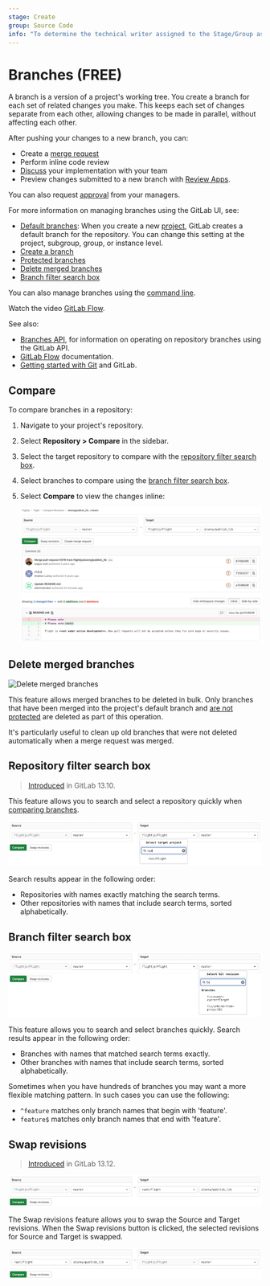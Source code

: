 ```yaml
---
stage: Create
group: Source Code
info: "To determine the technical writer assigned to the Stage/Group associated with this page, see https://about.gitlab.com/handbook/engineering/ux/technical-writing/#assignments"
---
```


# Branches **(FREE)**

A branch is a version of a project's working tree. You create a branch for each
set of related changes you make. This keeps each set of changes separate from
each other, allowing changes to be made in parallel, without affecting each
other.

After pushing your changes to a new branch, you can:

- Create a [merge request](../../merge_requests/index.md)
- Perform inline code review
- [Discuss](../../../discussions/index.md) your implementation with your team
- Preview changes submitted to a new branch with [Review Apps](../../../../ci/review_apps/index.md).

You can also request [approval](../../merge_requests/approvals/index.md)
from your managers.

For more information on managing branches using the GitLab UI, see:

- [Default branches](default.md): When you create a new [project](../../index.md), GitLab creates a
  default branch for the repository. You can change this setting at the project,
  subgroup, group, or instance level.
- [Create a branch](../web_editor.md#create-a-new-branch)
- [Protected branches](../../protected_branches.md#protected-branches)
- [Delete merged branches](#delete-merged-branches)
- [Branch filter search box](#branch-filter-search-box)

You can also manage branches using the
[command line](../../../../gitlab-basics/start-using-git.md#create-a-branch).

<i class="fa fa-youtube-play youtube" aria-hidden="true"></i>Watch the video [GitLab Flow](https://www.youtube.com/watch?v=InKNIvky2KE).

See also:

- [Branches API](../../../../api/branches.md), for information on operating on repository branches using the GitLab API.
- [GitLab Flow](../../../../topics/gitlab_flow.md) documentation.
- [Getting started with Git](../../../../topics/git/index.md) and GitLab.

## Compare

To compare branches in a repository:

1. Navigate to your project's repository.
1. Select **Repository > Compare** in the sidebar.
1. Select the target repository to compare with the [repository filter search box](#repository-filter-search-box).
1. Select branches to compare using the [branch filter search box](#branch-filter-search-box).
1. Select **Compare** to view the changes inline:

   ![compare branches](img/compare_branches_v13_12.png)

## Delete merged branches

![Delete merged branches](img/delete_merged_branches.png)

This feature allows merged branches to be deleted in bulk. Only branches that
have been merged into the project's default branch and [are not protected](../../protected_branches.md) are deleted as part of
this operation.

It's particularly useful to clean up old branches that were not deleted
automatically when a merge request was merged.

## Repository filter search box

> [Introduced](https://gitlab.com/gitlab-org/gitlab/-/merge_requests/52967) in GitLab 13.10.

This feature allows you to search and select a repository quickly when [comparing branches](#compare).

![Repository filter search box](img/repository_filter_search_box_v13_12.png)

Search results appear in the following order:

- Repositories with names exactly matching the search terms.
- Other repositories with names that include search terms, sorted alphabetically.

## Branch filter search box

![Branch filter search box](img/branch_filter_search_box_v13_12.png)

This feature allows you to search and select branches quickly. Search results appear in the following order:

- Branches with names that matched search terms exactly.
- Other branches with names that include search terms, sorted alphabetically.

Sometimes when you have hundreds of branches you may want a more flexible matching pattern. In such cases you can use the following:

- `^feature` matches only branch names that begin with 'feature'.
- `feature$` matches only branch names that end with 'feature'.

## Swap revisions

> [Introduced](https://gitlab.com/gitlab-org/gitlab/-/merge_requests/60491) in GitLab 13.12.

![Before swap revisions](img/swap_revisions_before_v13_12.png)

The Swap revisions feature allows you to swap the Source and Target revisions. When the Swap revisions button is clicked, the selected revisions for Source and Target is swapped.

![After swap revisions](img/swap_revisions_after_v13_12.png)

<!-- ## Troubleshooting

Include any troubleshooting steps that you can foresee. If you know beforehand what issues
one might have when setting this up, or when something is changed, or on upgrading, it's
important to describe those, too. Think of things that may go wrong and include them here.
This is important to minimize requests for support, and to avoid doc comments with
questions that you know someone might ask.

Each scenario can be a third-level heading, e.g. `### Getting error message X`.
If you have none to add when creating a doc, leave this section in place
but commented out to help encourage others to add to it in the future. -->
